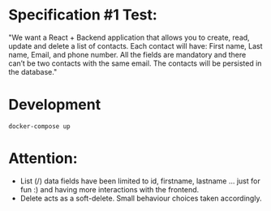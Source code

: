# Specification #1 Test:
"We want a React + Backend application that allows you to create, read, update and delete a list of contacts. Each contact will have: First name, Last name, Email, and phone number. All the fields are mandatory and there can’t be two contacts with the same email. The contacts will be persisted in the database."

# Development
`docker-compose up`

# Attention:
- List (/) data fields have been limited to id, firstname, lastname ... just for fun :) and having more interactions with the frontend.
- Delete acts as a soft-delete. Small behaviour choices taken accordingly.
